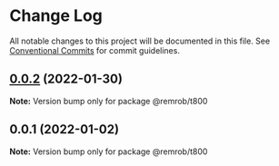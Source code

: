 # Change Log

All notable changes to this project will be documented in this file.
See [Conventional Commits](https://conventionalcommits.org) for commit guidelines.

## [0.0.2](https://bitbucket.org/remrob/r2ecosystem/compare/@remrob/t800@0.0.1...@remrob/t800@0.0.2) (2022-01-30)

**Note:** Version bump only for package @remrob/t800





## 0.0.1 (2022-01-02)

**Note:** Version bump only for package @remrob/t800
